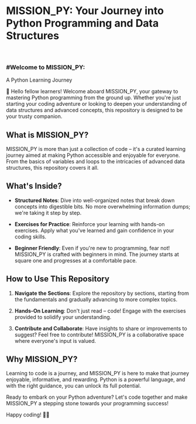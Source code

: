 <h1>MISSION_PY: Your Journey into Python Programming and Data Structures</h1>
<br>
<h3>#Welcome to MISSION_PY:</h3> A Python Learning Journey

🚀 Hello fellow learners! Welcome aboard MISSION_PY, your gateway to mastering Python programming from the ground up. Whether you're just starting your coding adventure or looking to deepen your understanding of data structures and advanced concepts, this repository is designed to be your trusty companion.

## What is MISSION_PY?

MISSION_PY is more than just a collection of code – it's a curated learning journey aimed at making Python accessible and enjoyable for everyone. From the basics of variables and loops to the intricacies of advanced data structures, this repository covers it all. 

## What's Inside?

- **Structured Notes**: Dive into well-organized notes that break down concepts into digestible bits. No more overwhelming information dumps; we're taking it step by step.

- **Exercises for Practice**: Reinforce your learning with hands-on exercises. Apply what you've learned and gain confidence in your coding skills.

- **Beginner Friendly**: Even if you're new to programming, fear not! MISSION_PY is crafted with beginners in mind. The journey starts at square one and progresses at a comfortable pace.

## How to Use This Repository

1. **Navigate the Sections**: Explore the repository by sections, starting from the fundamentals and gradually advancing to more complex topics.

2. **Hands-On Learning**: Don't just read – code! Engage with the exercises provided to solidify your understanding.

3. **Contribute and Collaborate**: Have insights to share or improvements to suggest? Feel free to contribute! MISSION_PY is a collaborative space where everyone's input is valued.

## Why MISSION_PY?

Learning to code is a journey, and MISSION_PY is here to make that journey enjoyable, informative, and rewarding. Python is a powerful language, and with the right guidance, you can unlock its full potential.

Ready to embark on your Python adventure? Let's code together and make MISSION_PY a stepping stone towards your programming success!

Happy coding! 🐍✨
